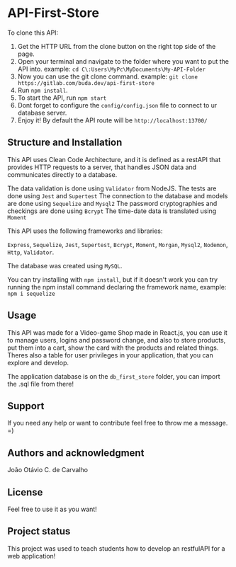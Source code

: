 # API-First-Store

To clone this API:

1. Get the HTTP URL from the clone button on the right top side of the page.
2. Open your terminal and navigate to the folder where you want to put the API into. 
   example: `cd C\:Users\MyPc\MyDocuments\My-API-Folder`
3. Now you can use the git clone command.
   example: `git clone https://gitlab.com/buda.dev/api-first-store`
4. Run `npm install`.
5. To start the API, run `npm start`
6. Dont forget to configure the `config/config.json` file to connect to ur database server.
7. Enjoy it! By default the API route will be `http://localhost:13700/`

## Structure and Installation

This API uses Clean Code Architecture, and it is defined as a restAPI that provides HTTP requests to a server, that handles JSON data and communicates directly to a database.

The data validation is done using `Validator` from NodeJS.
The tests are done using `Jest` and `Supertest`
The connection to the database and models are done using `Sequelize` and `Mysql2`
The password cryptographies and checkings are done using `Bcrypt`
The time-date data is translated using `Moment`

This API uses the following frameworks and libraries:

`Express`, `Sequelize`, `Jest`, `Supertest`, `Bcrypt`, `Moment`, `Morgan`, `Mysql2`, `Nodemon`, `Http`, `Validator`.

The database was created using `MySQL`.

You can try installing with `npm install`, but if it doesn't work you can try running the npm install command declaring the framework name, example: `npm i sequelize`

## Usage
This API was made for a Video-game Shop made in React.js, you can use it
to manage users, logins and password change, and also to store products,
put them into a cart, show the card with the products and related things.
Theres also a table for user privileges in your application, that you can explore and develop.

The application database is on the `db_first_store` folder, you can import the .sql file from there!

## Support
If you need any help or want to contribute feel free to throw me a message. =)

## Authors and acknowledgment

João Otávio C. de Carvalho

## License
Feel free to use it as you want!

## Project status
This project was used to teach students how to develop an restfulAPI for a web application!
